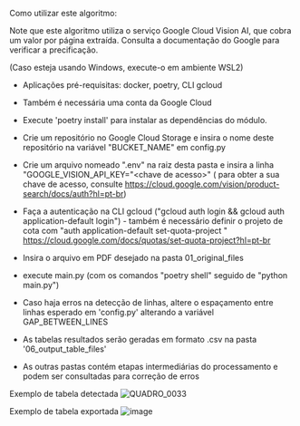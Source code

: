 Como utilizar este algoritmo:

Note que este algoritmo utiliza o serviço Google Cloud Vision AI, que cobra um valor por página extraída. Consulta a documentação do Google para verificar a precificação.

(Caso esteja usando Windows, execute-o em ambiente WSL2)

- Aplicações pré-requisitas: docker, poetry, CLI gcloud 
- Também é necessária uma conta da Google Cloud

- Execute 'poetry install' para instalar as dependências do módulo.
- Crie um repositório no Google Cloud Storage e insira o nome deste repositório na variável "BUCKET_NAME" em config.py
- Crie um arquivo nomeado ".env" na raiz desta pasta e insira a linha "GOOGLE_VISION_API_KEY="\<chave de acesso\>" ( para obter a sua chave de acesso, consulte https://cloud.google.com/vision/product-search/docs/auth?hl=pt-br)
- Faça a autenticação na CLI gcloud ("gcloud auth login && gcloud auth application-default login") - também é necessário definir o projeto de cota com "auth application-default set-quota-project <nome-do-projeto>" https://cloud.google.com/docs/quotas/set-quota-project?hl=pt-br
- Insira o arquivo em PDF desejado na pasta 01_original_files
- execute main.py (com os comandos "poetry shell" seguido de "python main.py")

- Caso haja erros na detecção de linhas, altere o espaçamento entre linhas esperado em 'config.py' alterando a variável GAP_BETWEEN_LINES

- As tabelas resultados serão geradas em formato .csv na pasta '06_output_table_files'
- As outras pastas contém etapas intermediárias do processamento e podem ser consultadas para correção de erros

Exemplo de tabela detectada
![QUADRO_0033](https://github.com/caio-donalisio/tcc/assets/58789818/de6a0ce0-d660-48a1-b420-3226de5f4c4a)

Exemplo de tabela exportada
![image](https://github.com/caio-donalisio/tcc/assets/58789818/63fb0786-365d-4a65-8433-3208f038cb1e)
